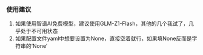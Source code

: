 

### 使用建议

1. 如果使用智谱AI免费模型，建议使用GLM-Z1-Flash，其他的几个我试了，几乎处于不可用状态
2. 如果配置文件yaml中想要设置为None，直接空着就行，如果填None反而是字符串的‘None’
